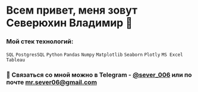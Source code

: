 # Всем привет, меня зовут Северюхин Владимир 👋

### Мой стек технологий:

`SQL` `PostgresSQL` `Python` `Pandas` `Numpy` `Matplotlib` `Seaborn` `Plotly` `MS Excel` `Tableau`

### 💬 Связаться со мной можно в Telegram - [@sever_006](https://t.me/sever_006) или по почте mr.sever06@gmail.com

<!--
**MrSever06/MrSever06** is a ✨ _special_ ✨ repository because its `README.md` (this file) appears on your GitHub profile.

Here are some ideas to get you started:

- 🔭 I’m currently working on ...
- 🌱 I’m currently learning ...
- 👯 I’m looking to collaborate on ...
- 🤔 I’m looking for help with ...
- 💬 Ask me about ...
- 📫 How to reach me: ...
- 😄 Pronouns: ...
- ⚡ Fun fact: ...
-->
